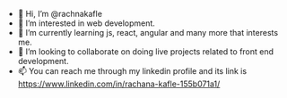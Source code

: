 - 👋 Hi, I’m @rachnakafle
- 👀 I’m interested in web development.
- 🌱 I’m currently learning js, react, angular and many more that interests me.
- 💞️ I’m looking to collaborate on doing live projects related to front end development.
- 📫 You can reach me through my linkedin profile and its link is https://www.linkedin.com/in/rachana-kafle-155b071a1/

<!---
rachnakafle/rachnakafle is a ✨ special ✨ repository because its `README.md` (this file) appears on your GitHub profile.
You can click the Preview link to take a look at your changes.
--->
